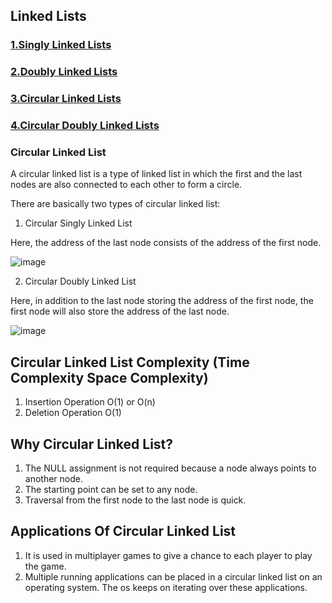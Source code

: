 ## Linked Lists 
### [1.Singly Linked Lists](https://github.com/Lakhankumawat/LearnCPP/tree/main/L-LinkedList/S-SinglyLinkedList)
### [2.Doubly Linked Lists](https://github.com/Lakhankumawat/LearnCPP/tree/main/L-LinkedList/D-DoublyLinkedList)
### [3.Circular Linked Lists](https://github.com/Lakhankumawat/LearnCPP/tree/main/L-LinkedList/C-CircularLinkedList)
### [4.Circular Doubly Linked Lists](https://github.com/Lakhankumawat/LearnCPP/tree/main/L-LinkedList/C-CircularDoublyLinkedList)




### Circular Linked List
A circular linked list is a type of linked list in which the first and the last nodes are also connected to each other to form a circle.

There are basically two types of circular linked list:

1. Circular Singly Linked List

Here, the address of the last node consists of the address of the first node.

 <!--image to help better understanding of the concept-->

 ![image](https://user-images.githubusercontent.com/91210199/163720997-48b4d350-8a7e-418f-a891-36453725d40b.png)



2. Circular Doubly Linked List

Here, in addition to the last node storing the address of the first node, the first node will also store the address of the last node.

<!--image to help better understanding of the concept-->

 ![image](https://user-images.githubusercontent.com/91210199/163721018-1a167845-aac5-4ff9-b05e-728323427a48.png)


## Circular Linked List Complexity	(Time Complexity	Space Complexity)

 1) Insertion Operation	O(1) or O(n)	
 2) Deletion Operation	O(1)

## Why Circular Linked List?

1) The NULL assignment is not required because a node always points to another node.
2) The starting point can be set to any node.
3) Traversal from the first node to the last node is quick.

## Applications Of Circular Linked List

 1) It is used in multiplayer games to give a chance to each player to play the game.
 2) Multiple running applications can be placed in a circular linked list on an operating system. The os keeps on iterating over these applications.



 
